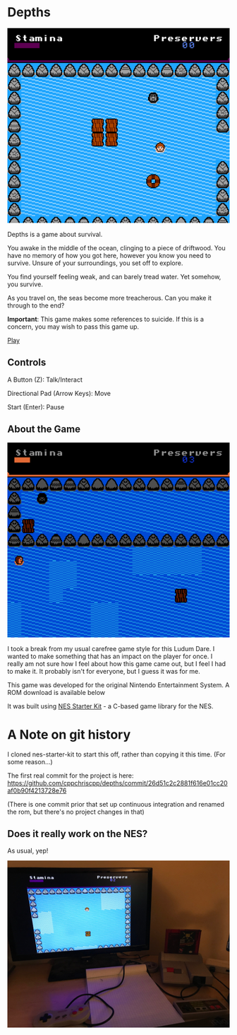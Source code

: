 # Depths

![blah](demostuff/ld44_003b.png)

Depths is a game about survival. 

You awake in the middle of the ocean, clinging to a piece of driftwood. You have no memory
of how you got here, however you know you need to survive. Unsure of your surroundings,
you set off to explore. 

You find yourself feeling weak, and can barely tread water. Yet somehow, you survive.

As you travel on, the seas become more treacherous. Can you make it through to the end?

**Important**: This game makes some references to suicide. If this is a concern, you may wish
to pass this game up.

[Play](http://cpprograms.net/classic-gaming/depths)

## Controls

A Button (Z): Talk/Interact

Directional Pad (Arrow Keys): Move

Start (Enter): Pause


## About the Game

![ld44_001b.png](demostuff/ld44_001b.png)

I took a break from my usual carefree game style for this Ludum Dare. I wanted to make something that
has an impact on the player for once. I really am not sure how I feel about how this game came out, but I feel
I had to make it. It probably isn't for everyone, but I guess it was for me.

This game was developed for the original Nintendo Entertainment System. A ROM download is available below

It was built using [NES Starter Kit](https://cppchriscpp.github.io/nes-starter-kit) - a C-based game library
for the NES. 

# A Note on git history

I cloned nes-starter-kit to start this off, rather than copying it this time. (For some reason...)

The first real commit for the project is here: https://github.com/cppchriscpp/depths/commit/26d51c2c2881f616e01cc20af0b90f4213728e76

(There is one commit prior that set up continuous integration and renamed the rom, but there's no project changes in that)

## Does it really work on the NES?

As usual, yep!

![Photo Apr 28, 9 30 40 PM.jpg](demostuff/Photo%20Apr%2028,%209%2030%2040%20PM.jpg)
